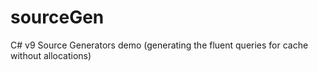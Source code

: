 # sourceGen
C# v9 Source Generators demo (generating the fluent queries for cache without allocations)
